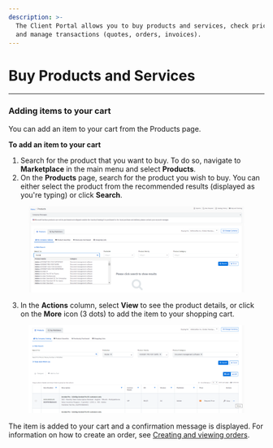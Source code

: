 ```yaml
---
description: >-
  The Client Portal allows you to buy products and services, check prices, and
  and manage transactions (quotes, orders, invoices).
---
```


# Buy Products and Services

***

### Adding items to your cart

You can add an item to your cart from the Products page.&#x20;

**To add an item to your cart**

1. Search for the product that you want to buy. To do so, navigate to **Marketplace** in the main menu and select **Products**.
2. On the **Products** page, search for the product you wish to buy. You can either select the product from the recommended results (displayed as you're typing) or click **Search**.&#x20;

<div data-full-width="true">

<figure><img src="../../.gitbook/assets/image (3) (1) (1) (1) (1) (1) (1) (1) (1) (1) (1) (1).png" alt="" width="563"><figcaption></figcaption></figure>

</div>

3. In the **Actions** column, select **View** to see the product details, or click on the **More** icon (3 dots) to add the item to your shopping cart.&#x20;

<figure><img src="../../.gitbook/assets/image (6) (1) (1) (1) (1) (1) (1) (1) (1) (1) (1).png" alt="" width="563"><figcaption></figcaption></figure>

The item is added to your cart and a confirmation message is displayed. For information on how to create an order, see [Creating and viewing orders](create-and-view-orders.md).

